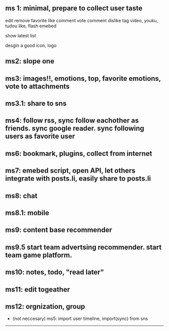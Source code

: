ms 1: minimal, prepare to collect user taste
----

edit
remove
favorite
like
comment
vote comment
dislike
tag
video, youku, tudou like, flash emebed

show latest list

desgin a good icon, logo

ms2: slope one
----

ms3: images!!, emotions, top, favorite emotions, vote to attachments
----

ms3.1: share to sns
----

ms4: follow rss, sync follow eachother as friends. sync google reader. sync following users as favorite user
----

ms6: bookmark, plugins, collect from internet
----

ms7: emebed script, open API, let others integrate with posts.li, easily share to posts.li
----

ms8: chat
----

ms8.1: mobile
----

ms9: content base recommender
----

ms9.5 start team advertsing recommender. start team game platform.
----

ms10: notes, todo, "read later"
----

ms11: edit togeather
----

ms12: orgnization, group
----

* (not neccesary) ms5: import user timeline, import(sync) from sns
----
